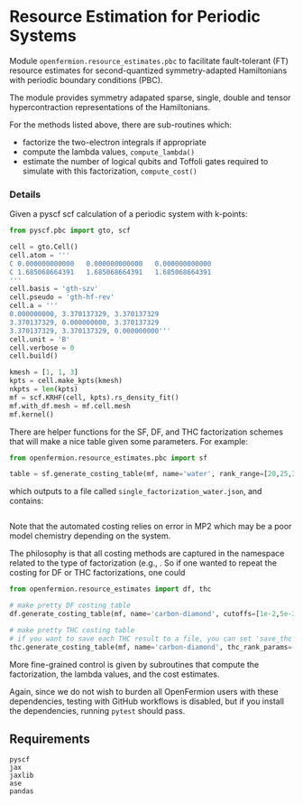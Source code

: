 # Resource Estimation for Periodic Systems 

Module `openfermion.resource_estimates.pbc` to facilitate fault-tolerant (FT) resource estimates for second-quantized symmetry-adapted Hamiltonians with periodic boundary conditions (PBC).

The module provides symmetry adapated sparse, single, double and tensor hypercontraction representations of the Hamiltonians. 

For the methods listed above, there are sub-routines which:
* factorize the two-electron integrals if appropriate
* compute the lambda values, `compute_lambda()`
* estimate the number of logical qubits and Toffoli gates required to simulate with this factorization, `compute_cost()`

### Details

Given a pyscf scf calculation of a periodic system with k-points:

```python
from pyscf.pbc import gto, scf

cell = gto.Cell()
cell.atom = '''
C 0.000000000000   0.000000000000   0.000000000000
C 1.685068664391   1.685068664391   1.685068664391
'''
cell.basis = 'gth-szv'
cell.pseudo = 'gth-hf-rev'
cell.a = '''
0.000000000, 3.370137329, 3.370137329
3.370137329, 0.000000000, 3.370137329
3.370137329, 3.370137329, 0.000000000'''
cell.unit = 'B'
cell.verbose = 0
cell.build()

kmesh = [1, 1, 3]
kpts = cell.make_kpts(kmesh)
nkpts = len(kpts)
mf = scf.KRHF(cell, kpts).rs_density_fit()
mf.with_df.mesh = mf.cell.mesh
mf.kernel()
```

There are helper functions for the SF, DF, and THC factorization schemes that will make a nice table given some parameters. For example:

```python
from openfermion.resource_estimates.pbc import sf

table = sf.generate_costing_table(mf, name='water', rank_range=[20,25,30,35,40,45,50])
```
which outputs to a file called `single_factorization_water.json`, and contains:

```
```

Note that the automated costing relies on error in MP2 which may be a poor model chemistry depending on the system. 

The philosophy is that all costing methods are captured in the namespace related to the type of factorization (e.g., . So if one wanted to repeat the costing for DF or THC factorizations, one could 

```python
from openfermion.resource_estimates import df, thc

# make pretty DF costing table
df.generate_costing_table(mf, name='carbon-diamond', cutoffs=[1e-2,5e-3,1e-3,5e-4,1e-4,5e-5,1e-5]) 

# make pretty THC costing table
# if you want to save each THC result to a file, you can set 'save_thc' to True
thc.generate_costing_table(mf, name='carbon-diamond', thc_rank_params=[2, 4, 6]) 
```

More fine-grained control is given by subroutines that compute the factorization, the lambda values, and the cost estimates.

Again, since we do not wish to burden all OpenFermion users with these dependencies, testing with GitHub workflows is disabled, but if you install the dependencies, running `pytest` should pass.

## Requirements

```
pyscf
jax
jaxlib
ase
pandas
```